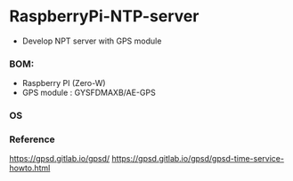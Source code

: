 # RaspberryPi-NTP-server

- Develop NPT server with GPS module

### BOM:  
  - Raspberry PI (Zero-W)  
  - GPS module : GYSFDMAXB/AE-GPS  

### OS  

### Reference  

https://gpsd.gitlab.io/gpsd/
https://gpsd.gitlab.io/gpsd/gpsd-time-service-howto.html
